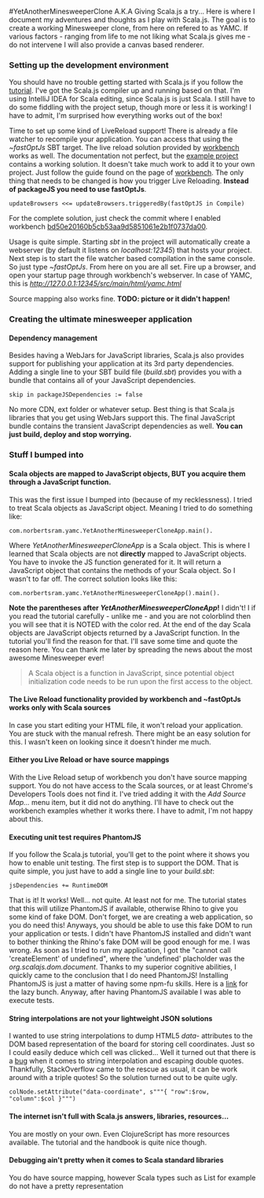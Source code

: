 #YetAnotherMinesweeperClone A.K.A Giving Scala.js a try...
Here is where I document my adventures and thoughts as I play with Scala.js. The goal is to create a working Minesweeper clone, from here on refered to as YAMC.
If various factors - ranging from life to me not liking what Scala.js gives me - do not intervene I will also provide a canvas based renderer.

### Setting up the development environment

You should have no trouble getting started with Scala.js if you follow the [tutorial](http://www.scala-js.org/doc/tutorial.html).
I've got the Scala.js compiler up and running based on that. I'm using IntelliJ IDEA for Scala editing, since Scala.js is just Scala. 
I still have to do some fiddling with the project setup, though more or less it is working! I have to admit, I'm surprised how everything works out of the box!

Time to set up some kind of LiveReload support! There is already a file watcher to recompile your application. You can access that
using the _~fastOptJs_ SBT target.
The live reload solution provided by [workbench](https://github.com/lihaoyi/workbench) works as well. 
The documentation not perfect, but the [example project](https://github.com/lihaoyi/workbench-example-app) contains a working solution.
It doesn't take much work to add it to your own project. Just follow the guide found on the page of [workbench](https://github.com/lihaoyi/workbench).
The only thing that needs to be changed is how you trigger Live Reloading. **Instead of packageJS you need to use fastOptJs**.

```
updateBrowsers <<= updateBrowsers.triggeredBy(fastOptJS in Compile)
```
  
For the complete solution, just check the commit where I enabled workbench [bd50e20160b5cb53aa9d5851061e2b1f0737da00](https://github.com/snorbi07/YetAnotherMinesweeperClone/commit/bd50e20160b5cb53aa9d5851061e2b1f0737da00).

Usage is quite simple. Starting _sbt_ in the project will automatically create a webserver (by default it listens on _localhost:12345_) that hosts your project.
Next step is to start the file watcher based compilation in the same console. So just type _~fastOptJs_. From here on you are all set. Fire up a browser, and 
open your startup page through workbench's webserver. In case of YAMC, this is _http://127.0.0.1:12345/src/main/html/yamc.html_

Source mapping also works fine. **TODO: picture or it didn't happen!**

### Creating the ultimate minesweeper application

#### Dependency management
Besides having a WebJars for JavaScript libraries, Scala.js also provides support for publishing your application at its 3rd party dependencies.
Adding a single line to your SBT build file (_build.sbt_) provides you with a bundle that contains all of your JavaScript dependencies.

```
skip in packageJSDependencies := false
```

No more CDN, ext folder or whatever setup. Best thing is that Scala.js libraries that you get using WebJars support this.
The final JavaScript bundle contains the transient JavaScript dependencies as well. **You can just build, deploy and stop worrying.**

### Stuff I bumped into

#### Scala objects are mapped to JavaScript objects, BUT you acquire them through a JavaScript function.

This was the first issue I bumped into (because of my recklessness). I tried to treat Scala objects as JavaScript object.
Meaning I tried to do something like:

```
com.norbertsram.yamc.YetAnotherMinesweeperCloneApp.main().
```

Where _YetAnotherMinesweeperCloneApp_ is a Scala object. This is where I learned that Scala objects are not **directly** mapped to JavaScript objects. You have to
invoke the JS function generated for it. It will return a JavaScript object that contains the methods of your Scala object. So I wasn't to far off. 
The correct solution looks like this:

```
com.norbertsram.yamc.YetAnotherMinesweeperCloneApp().main().
```

 **Note the parentheses after _YetAnotherMinesweeperCloneApp_!** I didn't! I if you read the tutorial
 carefully - unlike me - and you are not colorblind then you will see that it is NOTED with the color red.
 At the end of the day Scala objects are JavaScript objects returned by a JavaScript function. In the tutorial you'll find the reason for that.
 I'll save some time and quote the reason here. You can thank me later by spreading the news about the most awesome Minesweeper ever!
 
 > A Scala object is a function in JavaScript, since potential object initialization code needs to be run upon the first access to the object.


#### The Live Reload functionality provided by workbench and ~fastOptJs works only with Scala sources
In case you start editing your HTML file, it won't reload your application. You are stuck with the manual refresh.
There might be an easy solution for this. I wasn't keen on looking since it doesn't hinder me much.

#### Either you Live Reload or have source mappings
With the Live Reload setup of workbench you don't have source mapping support. You do not have access to the Scala sources, or
at least Chrome's Developers Tools does not find it. I've tried adding it with the _Add Source Map..._ menu item, but it did not do anything.
I'll have to check out the workbench examples whether it works there. I have to admit, I'm not happy about this.

#### Executing unit test requires PhantomJS
If you follow the Scala.js tutorial, you'll get to the point where it shows you how to enable unit testing. The first step is to support the DOM.
That is quite simple, you just have to add a single line to your _build.sbt_:

```
jsDependencies += RuntimeDOM
```

That is it! It works! Well... not quite. At least not for me. The tutorial states that this will utilize PhantomJS if available, otherwise Rhino to give you some kind of fake DOM.
Don't forget, we are creating a web application, so you do need this! Anyways, you should be able to use this fake DOM to run your application or tests. 
I didn't have PhantomJS installed and didn't want to bother thinking the Rhino's fake DOM will be good enough for me. I was wrong. 
As soon as I tried to run my application, I got the "cannot call 'createElement' of undefined", where the 'undefined' placholder was the _org.scalajs.dom.document_.
Thanks to my superior cognitive abilities, I quickly came to the conclusion that I do need PhantomJS! Installing PhantomJS is just a matter of having some npm-fu skills. 
Here is a [link](http://bit.ly/1CvAAgd) for the lazy bunch. Anyway, after having PhantomJS available I was able to execute tests.

#### String interpolations are not your lightweight JSON solutions
I wanted to use string interpolations to dump HTML5 _data-_ attributes to the DOM based representation of the board for storing cell coordinates.
Just so I could easily deduce which cell was clicked... Well it turned out that there is a [bug](https://issues.scala-lang.org/browse/SI-6476) when it comes to string interpolation and escaping double quotes.
Thankfully, StackOverflow came to the rescue as usual, it can be work around with a triple quotes! So the solution turned out to be quite ugly.

```
colNode.setAttribute("data-coordinate", s"""{ "row":$row, "column":$col }""")
```

#### The internet isn't full with Scala.js answers, libraries, resources... 
You are mostly on your own. Even ClojureScript has more resources available. The tutorial and the handbook is quite nice though.

#### Debugging ain't pretty when it comes to Scala standard libraries
You do have source mapping, however Scala types such as List for example do not have a pretty representation



 
 